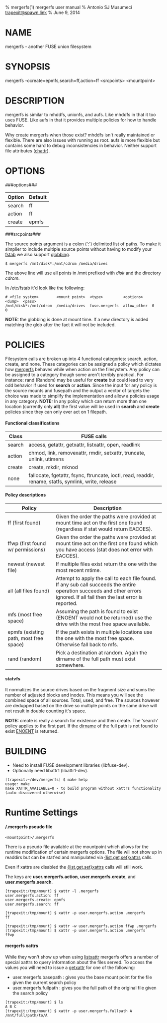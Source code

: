 % mergerfs(1) mergerfs user manual
% Antonio SJ Musumeci <trapexit@spawn.link>
% June 9, 2014

# NAME

mergerfs - another FUSE union filesystem

# SYNOPSIS

mergerfs -ocreate=epmfs,search=ff,action=ff &lt;srcpoints&gt; &lt;mountpoint&gt;

# DESCRIPTION

mergerfs is similar to mhddfs, unionfs, and aufs. Like mhddfs in that it too uses FUSE. Like aufs in that it provides multiple policies for how to handle behavior.

Why create mergerfs when those exist? mhddfs isn't really maintained or flexible. There are also issues with running as root. aufs is more flexible but contains some hard to debug inconsistencies in behavior. Neither support file attributes ([chattr](http://linux.die.net/man/1/chattr)).

# OPTIONS

###options###

| Option | Default |
|--------|--------|
| search | ff |
| action | ff |
| create | epmfs |

###srcpoints###

The source points argument is a colon (':') delimited list of paths. To make it simplier to include multiple source points without having to modify your [fstab](http://linux.die.net/man/5/fstab) we also support [globbing](http://linux.die.net/man/7/glob).

```
$ mergerfs /mnt/disk*:/mnt/cdrom /media/drives
```

The above line will use all points in /mnt prefixed with *disk* and the directory *cdrom*.

In /etc/fstab it'd look like the following:

```
# <file system>        <mount point>  <type>         <options>    <dump>  <pass>
/mnt/disk*:/mnt/cdrom  /media/drives  fuse.mergerfs  allow_other  0       0
```

**NOTE:** the globbing is done at mount time. If a new directory is added matching the glob after the fact it will not be included.

# POLICIES

Filesystem calls are broken up into 4 functional categories: search, action, create, and none. These categories can be assigned a policy which dictates how [mergerfs](http://github.com/trapexit/mergerfs) behaves while when action on the filesystem. Any policy can be assigned to a category though some aren't terribly practical. For instance: rand (Random) may be useful for **create** but could lead to very odd behavior if used for **search** or **action**. Since the input for any policy is the source mounts and fusepath and the output a vector of targets the choice was made to simplify the implementation and allow a policies usage in any category. **NOTE:** In any policy which can return more than one location (currently only **all**) the first value will be used in **search** and **create** policies since they can only ever act on 1 filepath.

#### Functional classifications ####
| Class | FUSE calls |
|-------|------------|
| search | access, getattr, getxattr, listxattr, open, readlink  |
| action | chmod, link, removexattr, rmdir, setxattr, truncate, unlink, utimens |
| create | create, mkdir, mknod |
| none   | fallocate, fgetattr, fsync, ftruncate, ioctl, read, readdir, rename, statfs, symlink, write, release |

#### Policy descriptions ####
| Policy | Description |
|--------------|-------------|
| ff (first found) | Given the order the paths were provided at mount time act on the first one found (regardless if stat would return EACCES). |
| ffwp (first found w/ permissions) | Given the order the paths were provided at mount time act on the first one found which you have access (stat does not error with EACCES). |
| newest (newest file) | If multiple files exist return the one with the most recent mtime. |
| all (all files found) | Attempt to apply the call to each file found. If any sub call succeeds the entire operation succeeds and other errors ignored. If all fail then the last error is reported. |
| mfs (most free space) | Assuming the path is found to exist (ENOENT would not be returned) use the drive with the most free space available. |
| epmfs (existing path, most free space) | If the path exists in multiple locations use the one with the most free space. Otherwise fall back to mfs. |
| rand (random) | Pick a destination at random. Again the dirname of the full path must exist somewhere. |

#### statvfs ####

It normalizes the source drives based on the fragment size and sums the number of adjusted blocks and inodes. This means you will see the combined space of all sources. Total, used, and free. The sources however are dedupped based on the drive so multiple points on the same drive will not result in double counting it's space.

**NOTE:** create is really a search for existence and then create. The 'search' policy applies to the first part. If the [dirname](http://linux.die.net/man/3/dirname) of the full path is not found to exist [ENOENT](http://linux.die.net/man/3/errno) is returned.

# BUILDING

* Need to install FUSE development libraries (libfuse-dev).
* Optionally need libattr1 (libattr1-dev).


```
[trapexit:~/dev/mergerfs] $ make help
usage: make
make XATTR_AVAILABLE=0 - to build program without xattrs functionality (auto discovered otherwise)
```

# Runtime Settings

#### /.mergerfs pseudo file ####
```
<mountpoint>/.mergerfs
```

There is a pseudo file available at the mountpoint which allows for the runtime modification of certain mergerfs options. The file will not show up in readdirs but can be stat'ed and manipulated via [{list,get,set}xattrs](http://linux.die.net/man/2/listxattr) calls. 

Even if xattrs are disabled the [{list,get,set}xattrs](http://linux.die.net/man/2/listxattr) calls will still work.

The keys are **user.mergerfs.action**, **user.mergerfs.create**, and **user.mergerfs.search**.

```
[trapexit:/tmp/mount] $ xattr -l .mergerfs
user.mergerfs.action: ff
user.mergerfs.create: epmfs
user.mergerfs.search: ff

[trapexit:/tmp/mount] $ xattr -p user.mergerfs.action .mergerfs
ff

[trapexit:/tmp/mount] $ xattr -w user.mergerfs.action ffwp .mergerfs
[trapexit:/tmp/mount] $ xattr -p user.mergerfs.action .mergerfs
ffwp
```

#### mergerfs xattrs ####

While they won't show up when using [listxattr](http://linux.die.net/man/2/listxattr) mergerfs offers a number of special xattrs to query information about the files served. To access the values you will need to issue a [getxattr](http://linux.die.net/man/2/getxattr) for one of the following:

* user.mergerfs.basepath : gives you the base mount point for the file given the current search policy
* user.mergerfs.fullpath : gives you the full path of the original file given the search policy

```
[trapexit:/tmp/mount] $ ls
A B C
[trapexit:/tmp/mount] $ xattr -p user.mergerfs.fullpath A
/mnt/full/path/to/A
```
